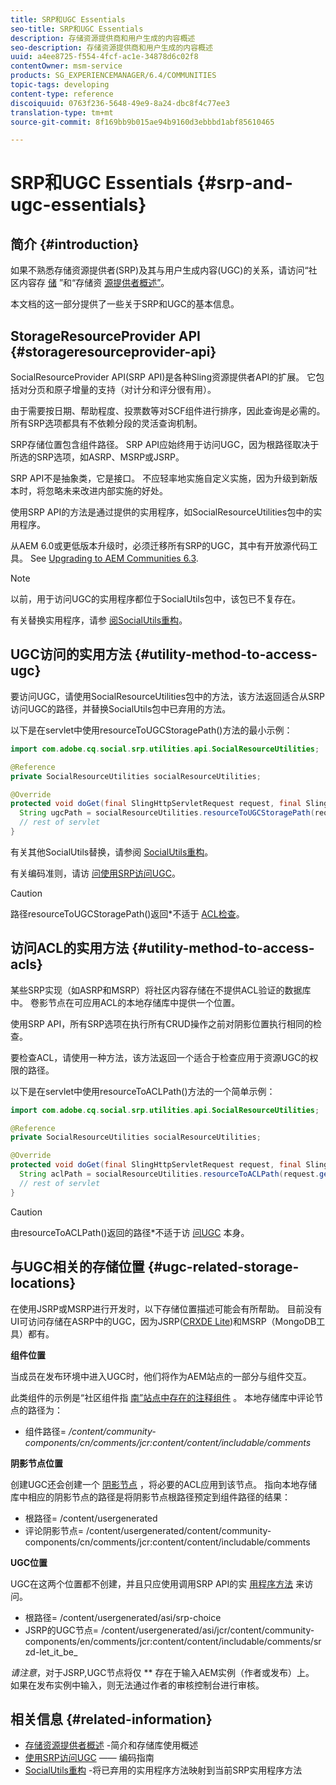 ```yaml
---
title: SRP和UGC Essentials
seo-title: SRP和UGC Essentials
description: 存储资源提供商和用户生成的内容概述
seo-description: 存储资源提供商和用户生成的内容概述
uuid: a4ee8725-f554-4fcf-ac1e-34878d6c02f8
contentOwner: msm-service
products: SG_EXPERIENCEMANAGER/6.4/COMMUNITIES
topic-tags: developing
content-type: reference
discoiquuid: 0763f236-5648-49e9-8a24-dbc8f4c77ee3
translation-type: tm+mt
source-git-commit: 8f169bb9b015ae94b9160d3ebbbd1abf85610465

---
```



# SRP和UGC Essentials {#srp-and-ugc-essentials}

## 简介 {#introduction}

如果不熟悉存储资源提供者(SRP)及其与用户生成内容(UGC)的关系，请访问“社区内容存 [储](working-with-srp.md) ”和“存储资 [源提供者概述”](srp.md)。

本文档的这一部分提供了一些关于SRP和UGC的基本信息。

## StorageResourceProvider API {#storageresourceprovider-api}

SocialResourceProvider API(SRP API)是各种Sling资源提供者API的扩展。 它包括对分页和原子增量的支持（对计分和评分很有用）。

由于需要按日期、帮助程度、投票数等对SCF组件进行排序，因此查询是必需的。 所有SRP选项都具有不依赖分段的灵活查询机制。

SRP存储位置包含组件路径。 SRP API应始终用于访问UGC，因为根路径取决于所选的SRP选项，如ASRP、MSRP或JSRP。

SRP API不是抽象类，它是接口。 不应轻率地实施自定义实施，因为升级到新版本时，将忽略未来改进内部实施的好处。

使用SRP API的方法是通过提供的实用程序，如SocialResourceUtilities包中的实用程序。

从AEM 6.0或更低版本升级时，必须迁移所有SRP的UGC，其中有开放源代码工具。 See [Upgrading to AEM Communities 6.3](upgrade.md).

>[!NOTE]
>
>以前，用于访问UGC的实用程序都位于SocialUtils包中，该包已不复存在。
>
>有关替换实用程序，请参 [阅SocialUtils重构](socialutils.md)。

## UGC访问的实用方法 {#utility-method-to-access-ugc}

要访问UGC，请使用SocialResourceUtilities包中的方法，该方法返回适合从SRP访问UGC的路径，并替换SocialUtils包中已弃用的方法。

以下是在servlet中使用resourceToUGCStoragePath()方法的最小示例：

```java
import com.adobe.cq.social.srp.utilities.api.SocialResourceUtilities;

@Reference
private SocialResourceUtilities socialResourceUtilities;

@Override
protected void doGet(final SlingHttpServletRequest request, final SlingHttpServletResponse response) throws ServletException, IOException {
  String ugcPath = socialResourceUtilities.resourceToUGCStoragePath(request.getResource());
  // rest of servlet
}
```

有关其他SocialUtils替换，请参阅 [SocialUtils重构](socialutils.md)。

有关编码准则，请访 [问使用SRP访问UGC](accessing-ugc-with-srp.md)。

>[!CAUTION]
>
>路径resourceToUGCStoragePath()返回*不适于 [ACL检查](srp.md#for-access-control-acls)。

## 访问ACL的实用方法 {#utility-method-to-access-acls}

某些SRP实现（如ASRP和MSRP）将社区内容存储在不提供ACL验证的数据库中。 卷影节点在可应用ACL的本地存储库中提供一个位置。

使用SRP API，所有SRP选项在执行所有CRUD操作之前对阴影位置执行相同的检查。

要检查ACL，请使用一种方法，该方法返回一个适合于检查应用于资源UGC的权限的路径。

以下是在servlet中使用resourceToACLPath()方法的一个简单示例：

```java
import com.adobe.cq.social.srp.utilities.api.SocialResourceUtilities;

@Reference
private SocialResourceUtilities socialResourceUtilities;

@Override
protected void doGet(final SlingHttpServletRequest request, final SlingHttpServletResponse response) throws ServletException, IOException {
  String aclPath = socialResourceUtilities.resourceToACLPath(request.getResource());
  // rest of servlet
}
```

>[!CAUTION]
>
>由resourceToACLPath()返回的路径*不适于访 [问UGC](#utility-method-to-access-acls) 本身。

## 与UGC相关的存储位置 {#ugc-related-storage-locations}

在使用JSRP或MSRP进行开发时，以下存储位置描述可能会有所帮助。 目前没有UI可访问存储在ASRP中的UGC，因为JSRP([CRXDE Lite](../../help/sites-developing/developing-with-crxde-lite.md))和MSRP（MongoDB工具）都有。

**组件位置**

当成员在发布环境中进入UGC时，他们将作为AEM站点的一部分与组件交互。

此类组件的示例是“社区组件指 [南”站点中](http://localhost:4502/content/community-components/en/comments.html)[存在的注释组件](components-guide.md) 。 本地存储库中评论节点的路径为：

* 组件路径= */content/community-components/cn/comments/jcr:content/content/includable/comments*

**阴影节点位置**

创建UGC还会创建一个 [阴影节点](srp.md#about-shadow-nodes-in-jcr) ，将必要的ACL应用到该节点。 指向本地存储库中相应的阴影节点的路径是将阴影节点根路径预定到组件路径的结果：

* 根路径= /content/usergenerated
* 评论阴影节点= /content/usergenerated/content/community-components/cn/comments/jcr:content/content/includable/comments

**UGC位置**

UGC在这两个位置都不创建，并且只应使用调用SRP API的实 [用程序方法](#utility-method-to-access-ugc) 来访问。

* 根路径= /content/usergenerated/asi/srp-choice
* JSRP的UGC节点= /content/usergenerated/asi/jcr/content/community-components/en/comments/jcr:content/content/includable/comments/srzd-let_it_be_

*请注意*，对于JSRP,UGC节点将仅 ** 存在于输入AEM实例（作者或发布）上。 如果在发布实例中输入，则无法通过作者的审核控制台进行审核。

## 相关信息 {#related-information}

* [存储资源提供者概述](srp.md) -简介和存储库使用概述
* [使用SRP访问UGC](accessing-ugc-with-srp.md) —— 编码指南
* [SocialUtils重构](socialutils.md) -将已弃用的实用程序方法映射到当前SRP实用程序方法

